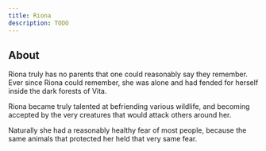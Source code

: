 ```yaml
---
title: Riona
description: TODO
---
```


## About
Riona truly has no parents that one
could reasonably say they remember.
Ever since Riona could remember, she
was alone and had fended for herself
inside the dark forests of Vita.

Riona became truly talented at befriending
various wildlife, and becoming accepted
by the very creatures that would attack
others around her.

Naturally she had a reasonably healthy
fear of most people, because the same
animals that protected her held that
very same fear.